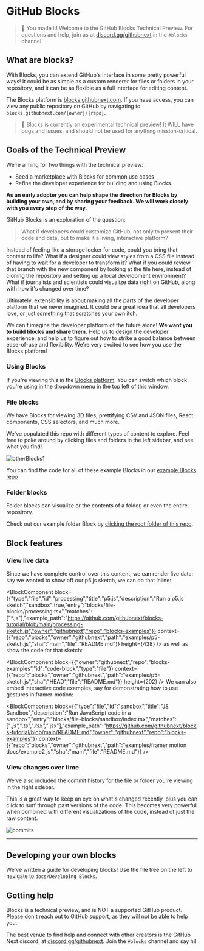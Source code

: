 # GitHub Blocks

> 🎉 You made it! Welcome to the GitHub Blocks Technical Preview. For questions and help, join us at [discord.gg/githubnext](https://discord.gg/githubnext) in the `#blocks` channel.
## What are blocks?

With Blocks, you can extend GitHub's interface in some pretty powerful ways! It could be as simple as a custom renderer for files or folders in your repository, and it can be as flexible as a full interface for editing content.

The Blocks platform is [blocks.githubnext.com](https://blocks.githubnext.com). If you have access, you can view any public repository on GitHub by navigating to `blocks.githubnext.com/{owner}/{repo}`.

> 🚨 Blocks is currently an experimental technical preview! It WILL have bugs and issues, and should not be used for anything mission-critical.

## Goals of the Technical Preview

We’re aiming for two things with the technical preview:
- Seed a marketplace with Blocks for common use cases
- Refine the developer experience for building and using Blocks.

**As an early adopter you can help shape the direction for Blocks by building your own, and by sharing your feedback. We will work closely with you every step of the way**.

GitHub Blocks is an exploration of the question:

> What if developers could customize GitHub, not only to present their code and data, but to make it a living, interactive platform?

Instead of feeling like a storage locker for code, could you bring that content to life? What if a designer could view styles from a CSS file instead of having to wait for a developer to transform it? What if you could review that branch with the new component by looking at the file here, instead of cloning the repository and setting up a local development environment? What if journalists and scientists could visualize data right on GitHub, along with how it's changed over time?

Ultimately, extensibility is about making all the parts of the developer platform that we never imagined. It could be a great idea that all developers love, or just something that scratches your own itch. 

We can't imagine the developer platform of the future alone! **We want you to build blocks and share them.** Help us to design the developer experience, and help us to figure out how to strike a good balance between ease-of-use and flexibility. We're very excited to see how you use the Blocks platform!

### Using Blocks

If you're viewing this in the [Blocks platform](https://blocks.githubnext.com), You can switch which block you're using in the dropdown menu in the top left of this window.

### File blocks 

We have Blocks for viewing 3D files, prettifying CSV and JSON files, React components, CSS selectors, and much more.

We've populated this repo with different types of content to explore. Feel free to poke around by clicking files and folders in the left sidebar, and see what you find!

![otherBlocks1](https://user-images.githubusercontent.com/8978670/144443697-ed57d444-8db2-4d34-80ec-ce474fe81c71.gif)

You can find the code for all of these example Blocks in our [example Blocks repo](https://github.com/githubnext/blocks-examples)

### Folder blocks

Folder blocks can visualize or the contents of a folder, or even the entire repository.

Check out our example folder Block by [clicking the root folder of this repo](https://blocks.githubnext.com/githubnext/blocks).

## Block features

### View live data

Since we have complete control over this content, we can render live data: say we wanted to show off our p5.js sketch, we can do that inline:

<BlockComponent
block={{"type":"file","id":"processing","title":"p5.js","description":"Run a p5.js sketch","sandbox":true,"entry":"blocks/file-blocks/processing.tsx","matches":["*.js"],"example_path":"https://github.com/githubnext/blocks-tutorial/blob/main/processing-sketch.js","owner":"githubnext","repo":"blocks-examples"}}
context={{"repo":"blocks","owner":"githubnext","path":"examples/p5-sketch.js","sha":"main","file":"README.md"}}
height={438}
/>
as well as show the code for that sketch:

<BlockComponent
block={{"owner":"githubnext","repo":"blocks-examples","id":"code-block","type":"file"}}
context={{"repo":"blocks","owner":"githubnext","path":"examples/p5-sketch.js","sha":"HEAD","file":"README.md"}}
height={202}
/>
We can also embed interactive code examples, say for demonstrating how to use gestures in framer-motion:

<BlockComponent
block={{"type":"file","id":"sandbox","title":"JS Sandbox","description":"Run JavaScript code in a sandbox","entry":"blocks/file-blocks/sandbox/index.tsx","matches":["*.js","*.ts","*.tsx","*.jsx"],"example_path":"https://github.com/githubnext/blocks-tutorial/blob/main/README.md","owner":"githubnext","repo":"blocks-examples"}}
context={{"repo":"blocks","owner":"githubnext","path":"examples/framer motion docs/example2.js","sha":"main","file":"README.md"}}
/>

### View changes over time

We've also included the commit history for the file or folder you're viewing in the right sidebar.

This is a great way to keep an eye on what's changed recently, plus you can click to surf through past versions of the code. This becomes very powerful when combined with different visualizations of the code, instead of just the raw content.

![commits](https://user-images.githubusercontent.com/8978670/144443772-36c4f827-d09b-4b03-99cd-e20ecadcf813.gif)


---

## Developing your own blocks

We've written a guide for developing blocks! Use the file tree on the left to navigate to `docs/Developing Blocks`.

## Getting help

Blocks is a technical preview, and is NOT a supported GitHub product. Please don't reach out to GitHub support, as they will not be able to help you.

The best venue to find help and connect with other creators is the GitHub Next discord, at [discord.gg/githubnext](https://discord.gg/githubnext). Join the `#blocks` channel and say hi!


